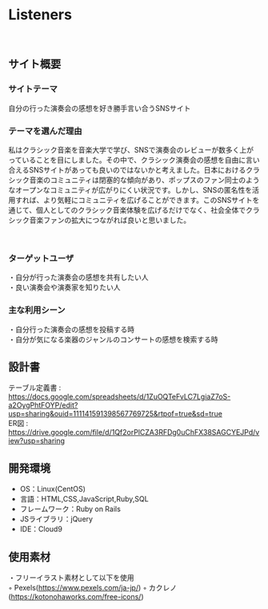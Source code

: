 # Listeners
​

## サイト概要
### サイトテーマ
自分の行った演奏会の感想を好き勝手言い合うSNSサイト​

### テーマを選んだ理由
私はクラシック音楽を音楽大学で学び、SNSで演奏会のレビューが数多く上がっていることを目にしました。その中で、クラシック演奏会の感想を自由に言い合えるSNSサイトがあっても良いのではないかと考えました。日本におけるクラシック音楽のコミュニティは閉塞的な傾向があり、ポップスのファン同士のようなオープンなコミュニティが広がりにくい状況です。しかし、SNSの匿名性を活用すれば、より気軽にコミュニティを広げることができます。このSNSサイトを通じて、個人としてのクラシック音楽体験を広げるだけでなく、社会全体でクラシック音楽ファンの拡大につながれば良いと思いました。

​

### ターゲットユーザ
・自分が行った演奏会の感想を共有したい人  
・良い演奏会や演奏家を知りたい人​

### 主な利用シーン
・自分行った演奏会の感想を投稿する時  
・自分が気になる楽器のジャンルのコンサートの感想を検索する時​

## 設計書
テーブル定義書 : https://docs.google.com/spreadsheets/d/1ZuOQTeFvLC7LgiaZ7oS-a2OygPhtFOYP/edit?usp=sharing&ouid=111141591398567769725&rtpof=true&sd=true  
ER図 : https://drive.google.com/file/d/1Qf2orPlCZA3RFDg0uChFX38SAGCYEJPd/view?usp=sharing

## 開発環境
- OS：Linux(CentOS)
- 言語：HTML,CSS,JavaScript,Ruby,SQL
- フレームワーク：Ruby on Rails
- JSライブラリ：jQuery
- IDE：Cloud9
## 使用素材
・フリーイラスト素材として以下を使用  
      ◦ Pexels(https://www.pexels.com/ja-jp/)
      ◦ カクレノ(https://kotonohaworks.com/free-icons/)